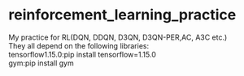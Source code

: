 # reinforcement_learning_practice
My practice for RL(DQN, DDQN, D3QN, D3QN-PER,AC, A3C etc.)
<br>They all depend on the following libraries:
<br>tensorflow1.15.0:pip install tensorflow=1.15.0
<br>gym:pip install gym
